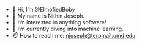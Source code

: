 - 👋 Hi, I’m @ElmofiedBoby
- 🧔 My name is Nithin Joseph.
- 👀 I’m interested in anything software!
- 🌱 I’m currently diving into machine learning.
- 📫 How to reach me: njoseph@terpmail.umd.edu

<!---
ElmofiedBoby/ElmofiedBoby is a ✨ special ✨ repository because its `README.md` (this file) appears on your GitHub profile.
You can click the Preview link to take a look at your changes.
--->
